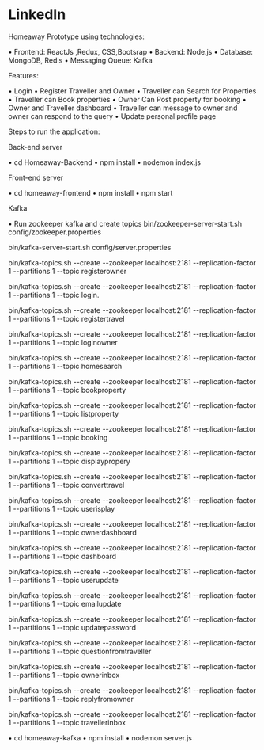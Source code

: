# LinkedIn

Homeaway Prototype using technologies:

• Frontend: ReactJs ,Redux, CSS,Bootsrap
• Backend:  Node.js
• Database: MongoDB, Redis
• Messaging Queue: Kafka

Features:

• Login 
• Register Traveller and Owner
• Traveller can Search for Properties
• Traveller can Book properties
• Owner Can Post property for booking
• Owner and Traveller dashboard
• Traveller can message to owner and owner can respond to the query
• Update personal profile page


Steps to run the application:

Back-end server

• cd Homeaway-Backend
• npm install
• nodemon index.js

Front-end server

• cd homeaway-frontend
• npm install
• npm start

Kafka

• Run zookeeper kafka and create topics 
bin/zookeeper-server-start.sh config/zookeeper.properties

bin/kafka-server-start.sh config/server.properties

bin/kafka-topics.sh --create --zookeeper localhost:2181 --replication-factor 1 --partitions 1 --topic registerowner

bin/kafka-topics.sh --create --zookeeper localhost:2181 --replication-factor 1 --partitions 1 --topic login.

bin/kafka-topics.sh --create --zookeeper localhost:2181 --replication-factor 1 --partitions 1 --topic registertravel

bin/kafka-topics.sh --create --zookeeper localhost:2181 --replication-factor 1 --partitions 1 --topic loginowner

bin/kafka-topics.sh --create --zookeeper localhost:2181 --replication-factor 1 --partitions 1 --topic homesearch

bin/kafka-topics.sh --create --zookeeper localhost:2181 --replication-factor 1 --partitions 1 --topic bookproperty

 bin/kafka-topics.sh --create --zookeeper localhost:2181 --replication-factor 1 --partitions 1 --topic listproperty

bin/kafka-topics.sh --create --zookeeper localhost:2181 --replication-factor 1 --partitions 1 --topic booking

bin/kafka-topics.sh --create --zookeeper localhost:2181 --replication-factor 1 --partitions 1 --topic displaypropery

bin/kafka-topics.sh --create --zookeeper localhost:2181 --replication-factor 1 --partitions 1 --topic converttravel

bin/kafka-topics.sh --create --zookeeper localhost:2181 --replication-factor 1 --partitions 1 --topic userisplay

bin/kafka-topics.sh --create --zookeeper localhost:2181 --replication-factor 1 --partitions 1 --topic ownerdashboard

bin/kafka-topics.sh --create --zookeeper localhost:2181 --replication-factor 1 --partitions 1 --topic dashboard

bin/kafka-topics.sh --create --zookeeper localhost:2181 --replication-factor 1 --partitions 1 --topic userupdate

bin/kafka-topics.sh --create --zookeeper localhost:2181 --replication-factor 1 --partitions 1 --topic emailupdate

bin/kafka-topics.sh --create --zookeeper localhost:2181 --replication-factor 1 --partitions 1 --topic updatepassword

bin/kafka-topics.sh --create --zookeeper localhost:2181 --replication-factor 1 --partitions 1 --topic questionfromtraveller

bin/kafka-topics.sh --create --zookeeper localhost:2181 --replication-factor 1 --partitions 1 --topic ownerinbox

bin/kafka-topics.sh --create --zookeeper localhost:2181 --replication-factor 1 --partitions 1 --topic replyfromowner

bin/kafka-topics.sh --create --zookeeper localhost:2181 --replication-factor 1 --partitions 1 --topic travellerinbox

• cd homeaway-kafka
• npm install
• nodemon server.js

